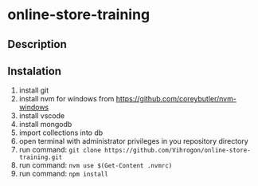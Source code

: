 # online-store-training

## Description

## Instalation
1. install git
2. install nvm for windows from https://github.com/coreybutler/nvm-windows
3. install vscode
4. install mongodb
5. import collections into db
6. open terminal with administrator privileges in you repository directory
7. run command: `git clone https://github.com/Vihrogon/online-store-training.git`
8. run command: `nvm use $(Get-Content .nvmrc)`
9. run command: `npm install`
